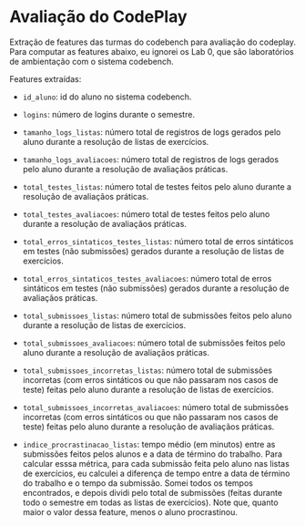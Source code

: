 # Avaliação do CodePlay

Extração de features das turmas do codebench para avaliação do codeplay. Para computar as features abaixo, eu ignorei os Lab 0, que são laboratórios de ambientação com o sistema codebench.

Features extraídas:

- `id_aluno`: id do aluno no sistema codebench.

- `logins`: número de logins durante o semestre.

- `tamanho_logs_listas`: número total de registros de logs gerados pelo aluno durante a resolução de listas de exercícios.

- `tamanho_logs_avaliacoes`: número total de registros de logs gerados pelo aluno durante a resolução de avaliaçãos práticas.

- `total_testes_listas`: número total de testes feitos pelo aluno durante a resolução de avaliaçãos práticas.

- `total_testes_avaliacoes`: número total de testes feitos pelo aluno durante a resolução de avaliaçãos práticas.

- `total_erros_sintaticos_testes_listas`: número total de erros sintáticos em testes (não submissões) gerados durante a resolução de listas de exercícios.

- `total_erros_sintaticos_testes_avaliacoes`: número total de erros sintáticos em testes (não submissões) gerados durante a resolução de avaliaçãos práticas.

- `total_submissoes_listas`: número total de submissões feitos pelo aluno durante a resolução de listas de exercícios.

- `total_submissoes_avaliacoes`: número total de submissões feitos pelo aluno durante a resolução de avaliaçãos práticas.

- `total_submissoes_incorretas_listas`: número total de submissões incorretas (com erros sintáticos ou que não passaram nos casos de teste) feitas pelo aluno durante a resolução de listas de exercícios.

- `total_submissoes_incorretas_avaliacoes`: número total de submissões incorretas (com erros sintáticos ou que não passaram nos casos de teste) feitas pelo aluno durante a resolução de avaliaçãos práticas.

- `indice_procrastinacao_listas`: tempo médio (em minutos) entre as submissões feitos pelos alunos e a data de término do trabalho. Para calcular esssa métrica, para cada submissão feita pelo aluno nas listas de exercícios, eu calculei a diferença de tempo entre a data de término do trabalho e o tempo da submissão. Somei todos os tempos encontrados, e depois dividi pelo total de submissões (feitas durante todo o semestre em todas as listas de exercícios). Note que, quanto maior o valor dessa feature, menos o aluno procrastinou.